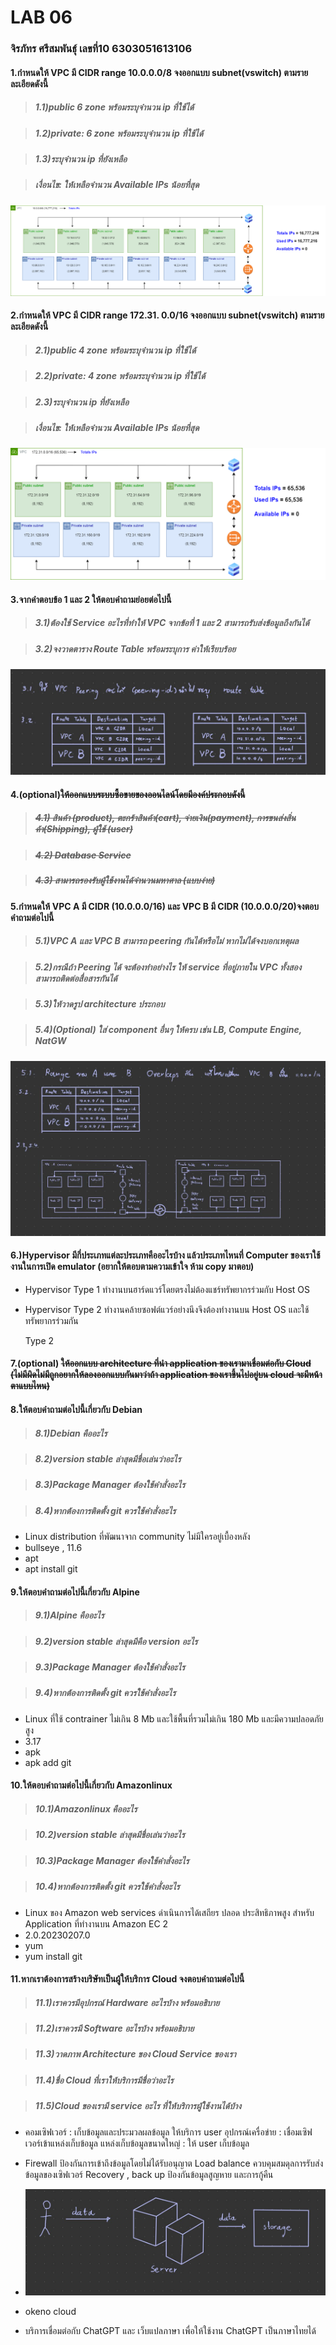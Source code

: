 ﻿# **LAB 06**

### **จิรภัทร ศรีสมพันธุ์ เลขที่10 6303051613106**

#### 1.กำหนดให้ VPC มี CIDR range 10.0.0.0/8 จงออกแบบ subnet(vswitch) ตามรายละเอียดดังนี้

>  ##### 1.1)public 6 zone พร้อมระบุจำนวน ip ที่ใช้ได้

>  ##### 1.2)private: 6 zone พร้อมระบุจำนวน ip ที่ใช้ได้

>  ##### 1.3)ระบุจำนวน ip ที่ยังเหลือ

>  ##### เงื่อนไข: ให้เหลือจำนวน Available IPs น้อยที่สุด

![Alt text](./lab6_1.png)

#### 2.กำหนดให้ VPC มี CIDR range 172.31. 0.0/16 จงออกแบบ subnet(vswitch) ตามรายละเอียดดังนี้  

>  ##### 2.1)public 4 zone พร้อมระบุจำนวน ip ที่ใช้ได้

>  ##### 2.2)private: 4 zone พร้อมระบุจำนวน ip ที่ใช้ได้

>  ##### 2.3)ระบุจำนวน ip ที่ยังเหลือ

>  ##### เงื่อนไข: ให้เหลือจำนวน Available IPs น้อยที่สุด

![Alt text](./lab6_2.png)

#### 3.จากคำตอบข้อ 1 และ 2 ให้ตอบคำถามย่อยต่อไปนี้

>  ##### 3.1)ต้องใช้ Service อะไรที่ทำให้ VPC จากข้อที่ 1 และ 2 สามารถรับส่งข้อมูลถึงกันได้

>  ##### 3.2)จงวาดตาราง Route Table พร้อมระบุการ ค่าให้เรียบร้อย

![Alt text](./lab6_3.jpg)

#### 4.(optional)~~ให้ออกแบบระบบซื้อขายของออนไลน์โดยมีองค์ประกอบดังนี้~~

>  ##### ~~4.1) สินค้า (product), ตะกร้าสินค้า(cart), จ่ายเงิน(payment), การขนส่งสิ่นค้า(Shipping), ผู้ใช้ (user)~~

>  ##### ~~4.2) Database Service~~

>  ##### ~~4.3) สามารถรองรับผู้ใช้งานได้จำนวนมหาศาล (แบบง่าย)~~

#### 5.กำหนดให้ VPC A มี CIDR (10.0.0.0/16) และ VPC B มี CIDR (10.0.0.0/20)จงตอบคำถามต่อไปนี้

>  ##### 5.1)VPC A และ VPC B สามารถ peering กันได้หรือไม่ หากไม่ได้จงบอกเหตุผล

>  ##### 5.2)กรณีถ้า Peering ได้ จะต้องทำอย่างไร ให้ service ที่อยู่ภายใน VPC ทั้งสองสามารถติดต่อสื่อสารกันได้

>  ##### 5.3)ให้วาดรูป architecture ประกอบ

>  ##### 5.4)(Optional) ใส่ component อื่นๆ ให้ครบ เช่น LB, Compute Engine, NatGW

![Alt text](./lab6_5.jpg)

#### 6.)Hypervisor มีกี่ประเภทแต่ละประเภทคืออะไรบ้าง แล้วประเภทไหนที่ Computer ของเราใช้งานในการเปิด emulator (อยากให้ตอบตามความเข้าใจ ห้าม copy มาตอบ)

 - Hypervisor Type 1 ทำงานบนฮาร์ดแวร์โดยตรงไม่ต้องแชร์ทรัพยากรร่วมกับ Host OS 
 - Hypervisor Type 2 ทำงานคล้ายซอฟต์แวร์อย่างนึงจึงต้องทำงานบน Host OS และใช้ทรัพยากรร่วมกัน
 

     Type 2

#### 7.(optional) ~~ให้ออกแบบ architecture ที่นำ application ของเรามาเชื่อมต่อกับ Cloud (ไม่มีผิดไม่มีถูกอยากให้ลองออกแบบกันมาว่าถ้า application ของเราขึ้นไปอยู่บน cloud จะมีหน้าตาแบบไหน)~~

#### 8.ให้ตอบคำถามต่อไปนี้เกี่ยวกับ Debian

>  ##### 8.1)Debian คืออะไร

>  ##### 8.2)version stable ล่าสุดมีชื่อเล่นว่าอะไร

>  ##### 8.3)Package Manager ต้องใช้คำสั่งอะไร

>  ##### 8.4)หากต้องการติดตั้ง git ควรใช้คำสั่งอะไร

 - Linux distribution ที่พัฒนาจาก community ไม่มีใครอยู่เบื้องหลัง
 - bullseye , 11.6
 - apt
 - apt install git
 
#### 9.ให้ตอบคำถามต่อไปนี้เกี่ยวกับ Alpine

>  ##### 9.1)Alpine คืออะไร

>  ##### 9.2)version stable ล่าสุดมีคือ version อะไร

>  ##### 9.3)Package Manager ต้องใช้คำสั่งอะไร

>  ##### 9.4)หากต้องการติดตั้ง git ควรใช้คำสั่งอะไร

 - Linux ที่ใช้ contrainer ไม่เกิน 8 Mb และใช้พื้นที่รวมไม่เกิน 180 Mb และมีความปลอดภัยสูง
 - 3.17
 - apk
 - apk add git

#### 10.ให้ตอบคำถามต่อไปนี้เกี่ยวกับ Amazonlinux

>  ##### 10.1)Amazonlinux คืออะไร

>  ##### 10.2)version stable ล่าสุดมีชื่อเล่นว่าอะไร

>  ##### 10.3)Package Manager ต้องใช้คำสั่งอะไร

>  ##### 10.4)หากต้องการติดตั้ง git ควรใช้คำสั่งอะไร

 - Linux ของ Amazon web services ดำเนินการได้เสถียร ปลอด ประสิทธิภาพสูง สำหรับ Application ที่ทำงานบน Amazon EC 2
 - 2.0.20230207.0
 - yum
 - yum install git

#### 11.หากเราต้องการสร้างบริษัทเป็นผู้ให้บริการ Cloud จงตอบคำถามต่อไปนี้

>  ##### 11.1)เราควรมีอุปกรณ์ Hardware อะไรบ้าง พร้อมอธิบาย

>  ##### 11.2)เราควรมี Software อะไรบ้าง พร้อมอธิบาย

>  ##### 11.3)วาดภาพ Architecture ของ Cloud Service ของเรา

>  ##### 11.4)ชื่อ Cloud ที่เราให้บริการมีชื่อว่าอะไร

>  ##### 11.5)Cloud ของเรามี service อะไร ที่ให้บริการผู้ใช้งานได้บ้าง

 - คอมเซิฟเวอร์ : เก็บข้อมูลและประมวลผลข้อมูล ให้บริการ user 
 อุปกรณ์เครื่อข่าย : เชื่อมเซิฟเวอร์เข้าแหล่งเก็บข้อมูล
 แหล่งเก็บข้อมูลขนาดใหญ่ : ให้ user เก็บข้อมูล
 
 - Firewall ป้องกันการเข้าถึงข้อมูลโดยไม่ได้รับอนุญาต
 Load balance ควบคุมสมดุลการรับส่งข้อมูลของเซิฟเวอร์
 Recovery , back up ป้องกันข้อมูลสูญหาย และการกู้คืน
 
 - ![Alt text](./lab6_11.jpg)
 - okeno cloud
 - บริการเชื่อมต่อกับ ChatGPT และ เว็บแปลภาษา เพื่อให้ใช้งาน ChatGPT เป็นภาษาไทยได้

